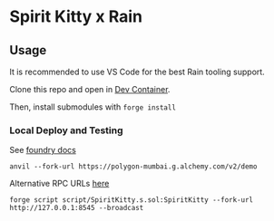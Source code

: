 # Spirit Kitty x Rain

## Usage

It is recommended to use VS Code for the best Rain tooling support.

Clone this repo and open in [Dev Container](https://code.visualstudio.com/docs/devcontainers/containers).

Then, install submodules with `forge install`

### Local Deploy and Testing

See [foundry docs](https://book.getfoundry.sh/tutorials/solidity-scripting#deploying-locally)

```
anvil --fork-url https://polygon-mumbai.g.alchemy.com/v2/demo
```

Alternative RPC URLs [here](https://chainlist.org/chain/80001)

```
forge script script/SpiritKitty.s.sol:SpiritKitty --fork-url http://127.0.0.1:8545 --broadcast
```
